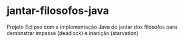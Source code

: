 # jantar-filosofos-java
Projeto Eclipse com a implementação Java do jantar dos filósofos para demonstrar impasse (deadlock) e inanição (starvation)
